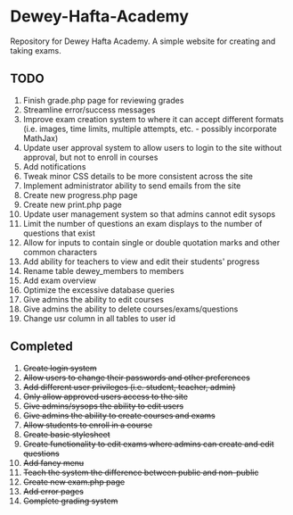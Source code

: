 # Dewey-Hafta-Academy
Repository for Dewey Hafta Academy. A simple website for creating and taking exams. 

TODO
----

1. Finish grade.php page for reviewing grades
2. Streamline error/success messages
3. Improve exam creation system to where it can accept different formats (i.e. images, time limits, multiple attempts, etc. - possibly incorporate MathJax)
4. Update user approval system to allow users to login to the site without approval, but not to enroll in courses
5. Add notifications
6. Tweak minor CSS details to be more consistent across the site
7. Implement administrator ability to send emails from the site
8. Create new progress.php page
9. Create new print.php page
10. Update user management system so that admins cannot edit sysops
11. Limit the number of questions an exam displays to the number of questions that exist
12. Allow for inputs to contain single or double quotation marks and other common characters
13. Add ability for teachers to view and edit their students' progress
14. Rename table dewey_members to members
15. Add exam overview
16. Optimize the excessive database queries
17. Give admins the ability to edit courses
18. Give admins the ability to delete courses/exams/questions
19. Change usr column in all tables to user id

Completed
----
1. ~~Create login system~~
2. ~~Allow users to change their passwords and other preferences~~
3. ~~Add different user privileges (i.e. student, teacher, admin)~~
4. ~~Only allow approved users access to the site~~
5. ~~Give admins/sysops the ability to edit users~~
6. ~~Give admins the ability to create courses and exams~~
7. ~~Allow students to enroll in a course~~
8. ~~Create basic stylesheet~~
9. ~~Create functionality to edit exams where admins can create and edit questions~~
10. ~~Add fancy menu~~
11. ~~Teach the system the difference between public and non-public~~
12. ~~Create new exam.php page~~
13. ~~Add error pages~~
14. ~~Complete grading system~~
